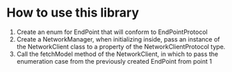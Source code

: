 #  How to use this library

1. Create an enum for EndPoint that will conform to EndPointProtocol
2. Create a NetworkManager, when initializing inside, pass an instance of the NetworkClient class to a property of the NetworkClientProtocol type.
3. Call the fetchModel method of the NetworkClient, in which to pass the enumeration case from the previously created EndPoint from point 1

